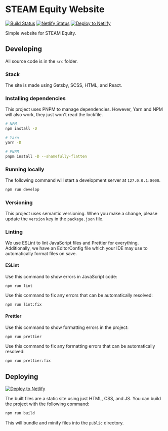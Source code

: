 # STEAM Equity Website

[![Build Status](https://github.com/pizzafox/steam-equity-website/workflows/Node.js%20CI/badge.svg)](https://github.com/pizzafox/steam-equity-website/actions)
[![Netlify Status](https://api.netlify.com/api/v1/badges/020ffcb2-c56d-4c05-9809-686bc99cbec5/deploy-status)](https://app.netlify.com/sites/steam-equity/deploys)
[![Deploy to Netlify](https://www.netlify.com/img/deploy/button.svg)](https://app.netlify.com/start/deploy?repository=https://github.com/pizzafox/steam-equity-website)

Simple website for STEAM Equity.

## Developing

All source code is in the `src` folder.

### Stack

The site is made using Gatsby, SCSS, HTML, and React.

### Installing dependencies

This project uses PNPM to manage dependencies.
However, Yarn and NPM will also work, they just won't read the lockfile.

```sh
# NPM
npm install -D

# Yarn
yarn -D

# PNPM
pnpm install -D --shamefully-flatten
```

### Running locally

The following command will start a development server at `127.0.0.1:8000`.

```sh
npm run develop
```

### Versioning

This project uses semantic versioning.
When you make a change, please update the `version` key in the `package.json` file.

### Linting

We use ESLint to lint JavaScript files and Prettier for everything.
Additionally, we have an EditorConfig file which your IDE may use to automatically format files on save.

#### ESLint

Use this command to show errors in JavaScript code:

```sh
npm run lint
```

Use this command to fix any errors that can be automatically resolved:

```sh
npm run lint:fix
```

#### Prettier

Use this command to show formatting errors in the project:

```sh
npm run prettier
```

Use this command to fix any formatting errors that can be automatically resolved:

```sh
npm run prettier:fix
```

## Deploying

[![Deploy to Netlify](https://www.netlify.com/img/deploy/button.svg)](https://app.netlify.com/start/deploy?repository=https://github.com/pizzafox/steam-equity-website)

The built files are a static site using just HTML, CSS, and JS.
You can build the project with the following command:

```sh
npm run build
```

This will bundle and minify files into the `public` directory.
